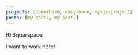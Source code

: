 ```yaml
---
projects: [coderbase, easy-hook, my-js-project]
posts: [my-post1, my-post2]
---
```


Hi Squarspace!

I want to work here!
